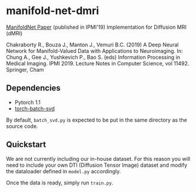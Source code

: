 # manifold-net-dmri
[ManifoldNet Paper](https://github.com/cvgmi/manifold-net-dmri/raw/master/manifoldNet.pdf) (published in IPMI'19) Implementation for Diffusion MRI (dMRI)

Chakraborty R., Bouza J., Manton J., Vemuri B.C. (2019) A Deep Neural Network for Manifold-Valued Data with Applications to Neuroimaging. In: Chung A., Gee J., Yushkevich P., Bao S. (eds) Information Processing in Medical Imaging. IPMI 2019. Lecture Notes in Computer Science, vol 11492. Springer, Cham

## Dependencies
- Pytorch 1.1
- [torch-batch-svd](https://github.com/KinglittleQ/torch-batch-svd)

By default, ```batch_svd.py``` is expected to be put in the same directory as the source code.

## Quickstart
We are not currently including our in-house dataset. For this reason you will need to include your own DTI (Diffusion Tensor Image) dataset and modify the dataloader defined in ```model.py``` accordingly. 

Once the data is ready, simply run ```train.py```.
